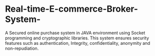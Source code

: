 # Real-time-E-commerce-Broker-System-
A Secured online purchase system in JAVA environment using Socket programming and cryptographic libraries. This system ensures security features such as authentication, Integrity, confidentiality, anonymity and non-repudiation.

